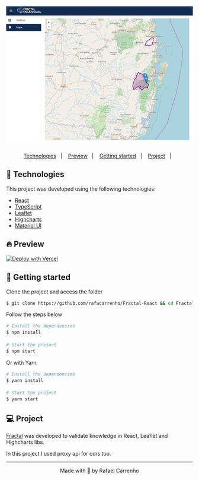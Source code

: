 <h1 align="center">
    <img alt="Fractal" title="Fractal" src=".github/assets/fractal.jpg" />
</h1>

<p align="center">
  <a href="#-technologies">Technologies</a>&nbsp;&nbsp;&nbsp;|&nbsp;&nbsp;&nbsp;
  <a href="#-preview">Preview</a>&nbsp;&nbsp;&nbsp;|&nbsp;&nbsp;&nbsp;
  <a href="#-Getting-started">Getting started</a>&nbsp;&nbsp;&nbsp;|&nbsp;&nbsp;&nbsp;
  <a href="#-project">Project</a>&nbsp;&nbsp;&nbsp;|&nbsp;&nbsp;&nbsp;
</p>

## 🧪 Technologies

This project was developed using the following technologies:

- [React](https://reactjs.org)
- [TypeScript](https://www.typescriptlang.org/)
- [Leaflet](https://leafletjs.com/)
- [Highcharts](https://www.highcharts.com/)
- [Material UI](https://material-ui.com/pt/)

## 🔥 Preview

[![Deploy with Vercel](https://vercel.com/button)](https://fractal.rcarrenho.com.br/)

## 🚀 Getting started

Clone the project and access the folder

```bash
$ git clone https://github.com/rafacarrenho/Fractal-React && cd Fractal-React
```

Follow the steps below

```bash
# Install the dependencies
$ npm install

# Start the project
$ npm start

```

Or with Yarn

```bash
# Install the dependencies
$ yarn install

# Start the project
$ yarn start

```

## 💻 Project

[Fractal](https://fractal.rcarrenho.com.br/) was developed to validate knowledge in React, Leaflet and Highcharts libs.

In this project I used proxy api for cors too.

---

<p align="center">Made with 💜 by Rafael Carrenho</p>
